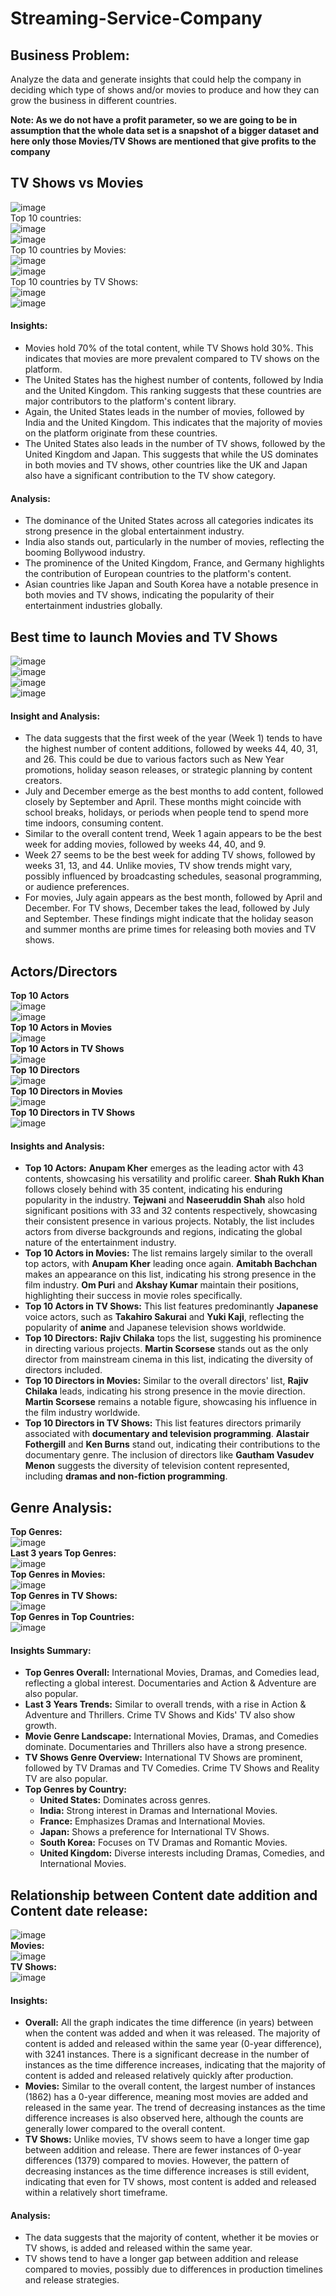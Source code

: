 # Streaming-Service-Company

## Business Problem:
Analyze the data and generate insights that could help the company in deciding which type of shows and/or movies to produce and how they can grow the business in different countries.<br>

**Note: As we do not have a profit parameter, so we are going to be in assumption that the whole data set is a snapshot of a bigger dataset and here only those Movies/TV Shows are mentioned that give profits to the company** <br>

## TV Shows vs Movies
![image](https://github.com/IshanSarkar/Streaming-Service-Company/assets/160044904/be9c97e2-ac8b-432c-b908-3a33e0f97dbf) <br>
Top 10 countries:<br>
![image](https://github.com/IshanSarkar/Streaming-Service-Company/assets/160044904/827a89bb-912c-43e7-9ccb-94439ad1d788)<br>
![image](https://github.com/IshanSarkar/Streaming-Service-Company/assets/160044904/4d169670-be0d-48d7-81e2-c2e0238404ae)<br>
Top 10 countries by Movies:<br>
![image](https://github.com/IshanSarkar/Streaming-Service-Company/assets/160044904/d7fd332d-852c-4deb-8724-11d070eb4664)<br>
![image](https://github.com/IshanSarkar/Streaming-Service-Company/assets/160044904/b0654c3c-3a0f-4858-af03-039dda75b293) <br>
Top 10 countries by TV Shows:<br>
![image](https://github.com/IshanSarkar/Streaming-Service-Company/assets/160044904/72bb5c35-f129-4c97-8113-e55881bb6bc5) <br>
![image](https://github.com/IshanSarkar/Streaming-Service-Company/assets/160044904/40638e11-21aa-45b9-83f0-4aaf35fa11fc) <br>
#### Insights:
- Movies hold 70% of the total content, while TV Shows hold 30%. This indicates that movies are more prevalent compared to TV shows on the platform.
- The United States has the highest number of contents, followed by India and the United Kingdom. This ranking suggests that these countries are major contributors to the platform's content library.
- Again, the United States leads in the number of movies, followed by India and the United Kingdom. This indicates that the majority of movies on the platform originate from these countries.
- The United States also leads in the number of TV shows, followed by the United Kingdom and Japan. This suggests that while the US dominates in both movies and TV shows, other countries like the UK and Japan also have a significant contribution to the TV show category.

#### Analysis:
- The dominance of the United States across all categories indicates its strong presence in the global entertainment industry.
- India also stands out, particularly in the number of movies, reflecting the booming Bollywood industry.
- The prominence of the United Kingdom, France, and Germany highlights the contribution of European countries to the platform's content.
- Asian countries like Japan and South Korea have a notable presence in both movies and TV shows, indicating the popularity of their entertainment industries globally.
## Best time to launch Movies and TV Shows
![image](https://github.com/IshanSarkar/Streaming-Service-Company/assets/160044904/032c18fe-60a8-45da-9367-baf01d69bf04) <br>
![image](https://github.com/IshanSarkar/Streaming-Service-Company/assets/160044904/089a19cb-f2b0-43b3-9b0d-208a42ebb5bb)<br>
![image](https://github.com/IshanSarkar/Streaming-Service-Company/assets/160044904/669350e6-f60d-4b53-92ca-9436d135d93f) <br>
![image](https://github.com/IshanSarkar/Streaming-Service-Company/assets/160044904/52d808d9-9fe6-4881-9392-5005e2f6d89c) <br>
#### Insight and Analysis:
- The data suggests that the first week of the year (Week 1) tends to have the highest number of content additions, followed by weeks 44, 40, 31, and 26. This could be due to various factors such as New Year promotions, holiday season releases, or strategic planning by content creators.
- July and December emerge as the best months to add content, followed closely by September and April. These months might coincide with school breaks, holidays, or periods when people tend to spend more time indoors, consuming content.
- Similar to the overall content trend, Week 1 again appears to be the best week for adding movies, followed by weeks 44, 40, and 9.
- Week 27 seems to be the best week for adding TV shows, followed by weeks 31, 13, and 44. Unlike movies, TV show trends might vary, possibly influenced by broadcasting schedules, seasonal programming, or audience preferences.
- For movies, July again appears as the best month, followed by April and December. For TV shows, December takes the lead, followed by July and September. These findings might indicate that the holiday season and summer months are prime times for releasing both movies and TV shows.
## Actors/Directors 
**Top 10 Actors**<br>
![image](https://github.com/IshanSarkar/Streaming-Service-Company/assets/160044904/dba2f9e6-ec9d-4937-9f3e-17b3030d34d1)<br>
![image](https://github.com/IshanSarkar/Streaming-Service-Company/assets/160044904/73036564-222b-4cc8-8cae-1ccf6bae817e)<br>
**Top 10 Actors in Movies**<br>
![image](https://github.com/IshanSarkar/Streaming-Service-Company/assets/160044904/6da723a6-1a5a-4b2d-8f3a-b4e4ba9a3bb7)<br>
**Top 10 Actors in TV Shows**<br>
![image](https://github.com/IshanSarkar/Streaming-Service-Company/assets/160044904/c078ec7e-8c4f-4bb3-9030-a29c97ed6c51)<br>
**Top 10 Directors**<br>
![image](https://github.com/IshanSarkar/Streaming-Service-Company/assets/160044904/4ad3a91a-db52-45a1-a5cc-63ba7effe7e7) <br>
**Top 10 Directors in Movies**<br>
![image](https://github.com/IshanSarkar/Streaming-Service-Company/assets/160044904/b3314d3e-6ed0-41c5-a203-757c62d2226d) <br>
**Top 10 Directors in TV Shows**<br>
![image](https://github.com/IshanSarkar/Streaming-Service-Company/assets/160044904/2a3b5a61-0667-48d4-8459-cf63a663871a)
#### Insights and Analysis:
- **Top 10 Actors:**  **Anupam Kher** emerges as the leading actor with 43 contents, showcasing his versatility and prolific career. **Shah Rukh Khan** follows closely behind with 35 content, indicating his enduring popularity in the industry. **Tejwani** and **Naseeruddin Shah** also hold significant positions with 33 and 32 contents respectively, showcasing their consistent presence in various projects. Notably, the list includes actors from diverse backgrounds and regions, indicating the global nature of the entertainment industry.
- **Top 10 Actors in Movies:** The list remains largely similar to the overall top actors, with **Anupam Kher** leading once again. **Amitabh Bachchan** makes an appearance on this list, indicating his strong presence in the film industry. **Om Puri** and **Akshay Kumar** maintain their positions, highlighting their success in movie roles specifically.
- **Top 10 Actors in TV Shows:** This list features predominantly **Japanese** voice actors, such as **Takahiro Sakurai** and **Yuki Kaji**, reflecting the popularity of **anime** and Japanese television shows worldwide.
- **Top 10 Directors:** **Rajiv Chilaka** tops the list, suggesting his prominence in directing various projects. **Martin Scorsese** stands out as the only director from mainstream cinema in this list, indicating the diversity of directors included.
- **Top 10 Directors in Movies:** Similar to the overall directors' list, **Rajiv Chilaka** leads, indicating his strong presence in the movie direction. **Martin Scorsese** remains a notable figure, showcasing his influence in the film industry worldwide.
- **Top 10 Directors in TV Shows:** This list features directors primarily associated with **documentary and television programming**. **Alastair Fothergill** and **Ken Burns** stand out, indicating their contributions to the documentary genre. The inclusion of directors like **Gautham Vasudev Menon** suggests the diversity of television content represented, including **dramas and non-fiction programming**.<br>
## Genre Analysis:
**Top Genres:** <br>
![image](https://github.com/IshanSarkar/Streaming-Service-Company/assets/160044904/f9a35c33-6d31-44b2-aab4-dca3399ec50f) <br>
**Last 3 years Top Genres:** <br>
![image](https://github.com/IshanSarkar/Streaming-Service-Company/assets/160044904/1a7a19b1-25bd-4184-b012-3196fac74828) <br>
**Top Genres in Movies:** <br>
![image](https://github.com/IshanSarkar/Streaming-Service-Company/assets/160044904/ed15fc42-494f-4329-861a-db571005f937) <br>
**Top Genres in TV Shows:** <br>
![image](https://github.com/IshanSarkar/Streaming-Service-Company/assets/160044904/5aeb4b50-0dbb-4216-bb61-a9c032a48f07) <br>
**Top Genres in Top Countries:** <br>
![image](https://github.com/IshanSarkar/Streaming-Service-Company/assets/160044904/277d4c8b-ce68-4650-8737-a010dbb20fb6) <br>
#### Insights Summary:
- **Top Genres Overall:** International Movies, Dramas, and Comedies lead, reflecting a global interest. Documentaries and Action & Adventure are also popular.
- **Last 3 Years Trends:** Similar to overall trends, with a rise in Action & Adventure and Thrillers. Crime TV Shows and Kids' TV also show growth.
- **Movie Genre Landscape:** International Movies, Dramas, and Comedies dominate. Documentaries and Thrillers also have a strong presence.
- **TV Shows Genre Overview:** International TV Shows are prominent, followed by TV Dramas and TV Comedies. Crime TV Shows and Reality TV are also popular.
- **Top Genres by Country:** 
  - **United States:** Dominates across genres.
  - **India:** Strong interest in Dramas and International Movies.
  - **France:** Emphasizes Dramas and International Movies.
  - **Japan:** Shows a preference for International TV Shows.
  - **South Korea:** Focuses on TV Dramas and Romantic Movies.
  - **United Kingdom:** Diverse interests including Dramas, Comedies, and International Movies. <br>
## Relationship between Content date addition and Content date release:
![image](https://github.com/IshanSarkar/Streaming-Service-Company/assets/160044904/443ad254-eb0c-4581-93c6-838e40b07756) <br>
**Movies:** <br>
![image](https://github.com/IshanSarkar/Streaming-Service-Company/assets/160044904/a1575c1f-3c8b-4b28-8dc7-d51a9ce82c66) <br>
**TV Shows:** <br>
![image](https://github.com/IshanSarkar/Streaming-Service-Company/assets/160044904/8cc65bd7-656c-4186-91b5-85b52e5aa5af) <br>
#### Insights:
- **Overall:** All the graph indicates the time difference (in years) between when the content was added and when it was released. The majority of content is added and released within the same year (0-year difference), with 3241 instances. There is a significant decrease in the number of instances as the time difference increases, indicating that the majority of content is added and released relatively quickly after production.
- **Movies:** Similar to the overall content, the largest number of instances (1862) has a 0-year difference, meaning most movies are added and released in the same year. The trend of decreasing instances as the time difference increases is also observed here, although the counts are generally lower compared to the overall content.
- **TV Shows:** Unlike movies, TV shows seem to have a longer time gap between addition and release. There are fewer instances of 0-year differences (1379) compared to movies. However, the pattern of decreasing instances as the time difference increases is still evident, indicating that even for TV shows, most content is added and released within a relatively short timeframe.
#### Analysis:
- The data suggests that the majority of content, whether it be movies or TV shows, is added and released within the same year.
- TV shows tend to have a longer gap between addition and release compared to movies, possibly due to differences in production timelines and release strategies.










